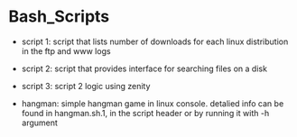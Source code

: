 # Bash_Scripts

* script 1:
	script that lists number of downloads for each linux distribution in the ftp and www logs

* script 2:
	script that provides interface for searching files on a disk

* script 3:
	script 2 logic using zenity

* hangman:
	simple hangman game in linux console. detalied info can be found in hangman.sh.1, in the script header or by running it with -h argument
